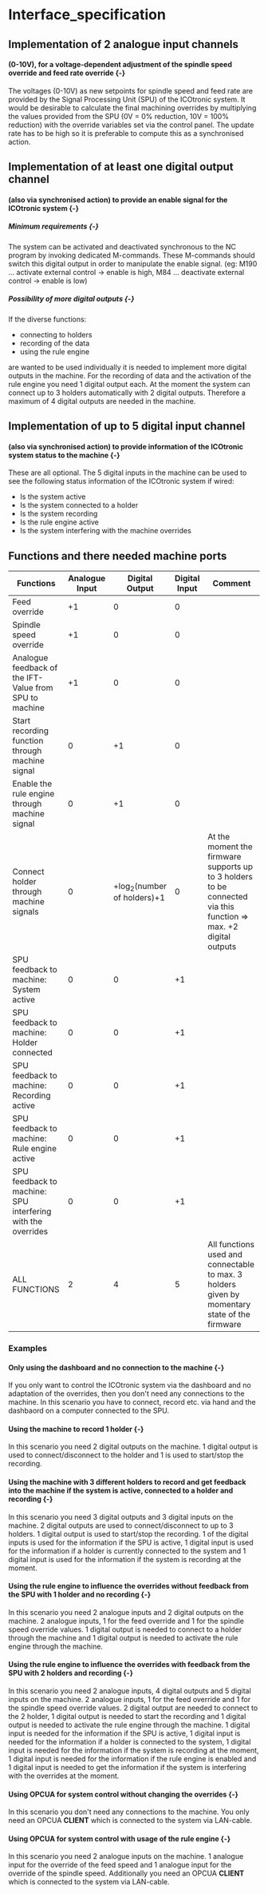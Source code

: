 # Interface_specification

## Implementation of 2 analogue input channels
#### (0-10V), for a voltage-dependent adjustment of the spindle speed override and feed rate override {-}

The voltages (0-10V) as new setpoints for spindle speed and feed rate are provided by the Signal Processing Unit (SPU) of the ICOtronic system. It would be desirable to calculate the final machining overrides by multiplying the values provided from the SPU (0V = 0% reduction, 10V = 100% reduction) with the override variables set via the control panel. The update rate has to be high so it is preferable to compute this as a synchronised action.

## Implementation of at least one digital output channel
#### (also via synchronised action) to provide an enable signal for the ICOtronic system {-}

##### Minimum requirements {-}

The system can be activated and deactivated synchronous to the NC program by invoking dedicated M-commands. These M-commands should switch this digital output in order to manipulate the enable signal. (eg: M190 ... activate external control → enable is high, M84 ... deactivate external control → enable is low)

##### Possibility of more digital outputs {-}

If the diverse functions:

- connecting to holders
- recording of the data
- using the rule engine

are wanted to be used individually it is needed to implement more digital outputs in the machine. For the recording of data and the activation of the rule engine you need 1 digital output each. At the moment the system can connect up to 3 holders automatically with 2 digital outputs. Therefore a maximum of 4 digital outputs are needed in the machine.

## Implementation of up to 5 digital input channel
#### (also via synchronised action) to provide information of the ICOtronic system status to the machine {-}

These are all optional. The 5 digital inputs in the machine can be used to see the following status information of the ICOtronic system if wired:

- Is the system active
- Is the system connected to a holder
- Is the system recording
- Is the rule engine active
- Is the system interfering with the machine overrides

## Functions and there needed machine ports

| Functions | Analogue Input | Digital Output | Digital Input | Comment |
|------------|----------------|-------------------|-------------------|-----------|
|Feed override|+1|0|0||
|Spindle speed override|+1|0|0||
|Analogue feedback of the IFT-Value from SPU to machine|+1|0|0||
|Start recording function through machine signal|0|+1|0||
|Enable the rule engine through machine signal|0|+1|0||
|Connect holder through machine signals|0|+log<sub>2</sub>(number of holders)+1|0|At the moment the firmware supports up to 3 holders to be connected via this function => max. +2 digital outputs|
|SPU feedback to machine: System active|0|0|+1||
|SPU feedback to machine: Holder connected|0|0|+1||
|SPU feedback to machine: Recording active|0|0|+1||
|SPU feedback to machine: Rule engine active|0|0|+1||
|SPU feedback to machine: SPU interfering with the overrides|0|0|+1||
|ALL FUNCTIONS|2|4|5|All functions used and connectable to max. 3 holders given by momentary state of the firmware|

### Examples

#### Only using the dashboard and no connection to the machine {-}

If you only want to control the ICOtronic system via the dashboard and no adaptation of the overrides, then you don't need any connections to the machine. In this scenario you have to connect, record etc. via hand and the dashbaord on a computer connected to the SPU.

#### Using the machine to record 1 holder {-}

In this scenario you need 2 digital outputs on the machine. 1 digital output is used to connect/disconnect to the holder and 1 is used to start/stop the recording.

#### Using the machine with 3 different holders to record and get feedback into the machine if the system is active, connected to a holder and recording {-}

In this scenario you need 3 digital outputs and 3 digital inputs on the machine. 2 digital outputs are used to connect/disconnect to up to 3 holders. 1 digital output is used to start/stop the recording. 1 of the digital inputs is used for the information if the SPU is active, 1 digital input is used for the information if a holder is currently connected to the system and 1 digital input is used for the information if the system is recording at the moment.

#### Using the rule engine to influence the overrides without feedback from the SPU with 1 holder and no recording {-}

In this scenario you need 2 analogue inputs and 2 digital outputs on the machine. 2 analogue inputs, 1 for the feed override and 1 for the spindle speed override values. 1 digital output is needed to connect to a holder through the machine and 1 digital output is needed to activate the rule engine through the machine.

#### Using the rule engine to influence the overrides with feedback from the SPU with 2 holders and recording {-}

In this scenario you need 2 analogue inputs, 4 digital outputs and 5 digital inputs on the machine. 2 analogue inputs, 1 for the feed override and 1 for the spindle speed override values. 2 digital output are needed to connect to the 2 holder, 1 digital output is needed to start the recording and 1 digital output is needed to activate the rule engine through the machine. 1 digital input is needed for the information if the SPU is active, 1 digital input is needed for the information if a holder is connected to the system, 1 digital input is needed for the information if the system is recording at the moment, 1 digital input is needed for the information if the rule engine is enabled and 1 digital input is needed to get the information if the system is interfering with the overrides at the moment.

#### Using OPCUA for system control without changing the overrides {-}

In this scenario you don't need any connections to the machine. You only need an OPCUA **CLIENT** which is connected to the system via LAN-cable. 

#### Using OPCUA for system control with usage of the rule engine {-}

In this scenario you need 2 analogue inputs on the machine. 1 analogue input for the override of the feed speed and 1 analogue input for the override of the spindle speed. Additionally you need an OPCUA **CLIENT** which is connected to the system via LAN-cable.
